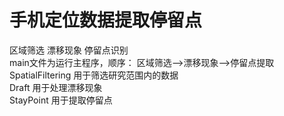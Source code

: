 # 手机定位数据提取停留点
区域筛选 漂移现象  停留点识别   
main文件为运行主程序，顺序：
区域筛选——>漂移现象——>停留点提取   
SpatialFiltering 用于筛选研究范围内的数据   
Draft 用于处理漂移现象   
StayPoint 用于提取停留点   
